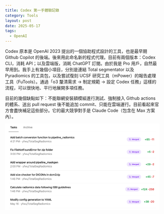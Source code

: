 ```yaml
---
title: Codex 第一手體驗記錄
category: Tools
layout: post
date: 2025-05-17
tags:
  - OpenAI
---
```

Codex 原本是 OpenAI 2023 提出的一個協助程式設計的工具，也是最早期 Github Copilot 的後端。後來用此命名新的程式代理。目前有兩個版本：Codex CLI，消耗 API；以及雲端版，消耗 ChatGPT 訂閱。由於我是 Pro 用戶，自然最早用到。我手上有幾個小項目，分別是連結 Total segmentator 以及 Pyradiomics 的工具包，以及嘗試復刻 UCSF 研究工具（mPower）的報告處理工具（FuTools）。通過「o3 釐清需求 → 制定規範 → 設定 Codex 任務」這樣的流程，可以很快地、平行地展開多項任務。

目前的幾個缺點如下：不能聯網安裝額模組進行測試、強制接入 Github actions 的體系、送出 pull request 後不能追加 commit、只能在雲端運行。目前看起來官方會盡快補足這些部分。它的最大競爭對手是 Claude Code（包含在 Max 方案內）。

![|800](/assets/img/blog-codex.png)
